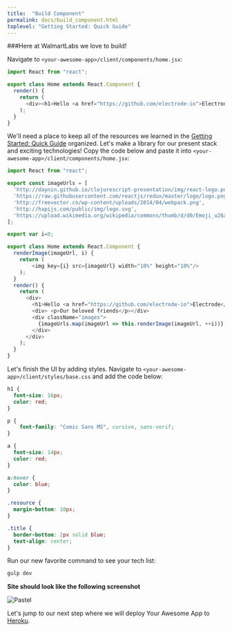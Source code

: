 ```yaml
---
title:  "Build Component"
permalink: docs/build_component.html
toplevel: "Getting Started: Quick Guide"
---
```

###Here at WalmartLabs we love to build!

Navigate to `<your-awesome-app>/client/components/home.jsx`:

```javascript
import React from "react";

export class Home extends React.Component {
  render() {
    return (
      <div><h1>Hello <a href="https://github.com/electrode-io">Electrode</a></h1></div>
    );
  }
}
```

We'll need a place to keep all of the resources we learned in the [Getting Started: Quick Guide](get_started.html) organized. Let's make a library for our present stack and exciting technologies! Copy the code below and paste it into `<your-awesome-app>/client/components/home.jsx`:

```javascript
import React from "react";

export const imageUrls = [
  'http://daynin.github.io/clojurescript-presentation/img/react-logo.png',
  'https://raw.githubusercontent.com/reactjs/redux/master/logo/logo.png',
  'http://freevector.co/wp-content/uploads/2014/04/webpack.png',
  'http://hapijs.com/public/img/logo.svg',
  'https://upload.wikimedia.org/wikipedia/commons/thumb/d/d0/Emoji_u26a1.svg/2000px-Emoji_u26a1.svg.png'
];

export var i=0;

export class Home extends React.Component {
  renderImage(imageUrl, i) {
    return (
        <img key={i} src={imageUrl} width="10%" height="10%"/>
    );
  }
  render() {
    return (
      <div>
        <h1>Hello <a href="https://github.com/electrode-io">Electrode</a></h1>
        <div> <p>Our beloved friends</p></div>
        <div className="images">
          {imageUrls.map(imageUrl => this.renderImage(imageUrl, ++i))}
        </div>
      </div>
    );
  }
}
```

Let's finish the UI by adding styles. Navigate to `<your-awesome-app>/client/styles/base.css` and add the code below:

```css
h1 {
  font-size: 16px;
  color: red;
}

p {
    font-family: "Comic Sans MS", cursive, sans-serif;
}

a {
  font-size: 14px;
  color: red;
}

a:hover {
  color: blue;
}

.resource {
  margin-bottom: 10px;
}

.title {
  border-bottom: 2px solid blue;
  text-align: center;
}

```

Run our new favorite command to see your tech list:

```bash
gulp dev
```

**Site should look like the following screenshot**

![Pastel](http://i.imgur.com/nwEl64l.png)

Let's jump to our next step where we will deploy Your Awesome App to [Heroku](deploy_app.html).
